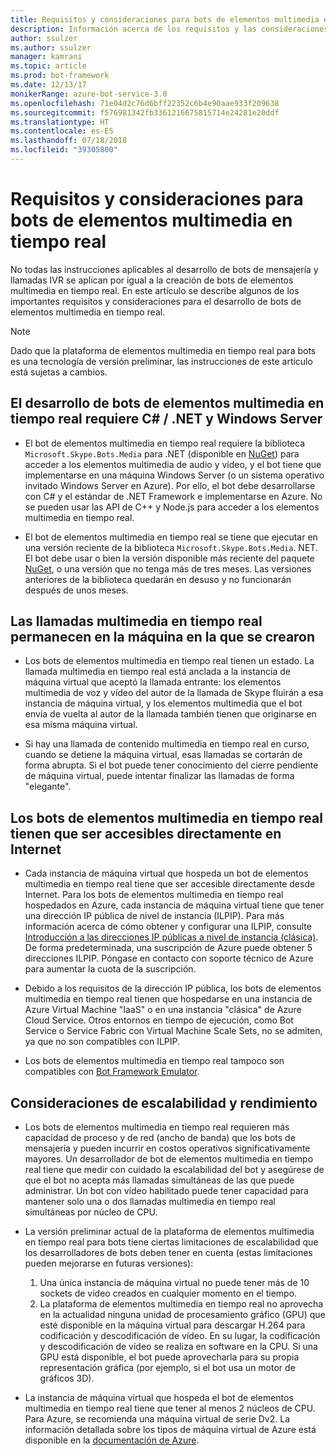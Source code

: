 ```yaml
---
title: Requisitos y consideraciones para bots de elementos multimedia en tiempo real | Microsoft Docs
description: Información acerca de los requisitos y las consideraciones importantes relacionados con la creación de bots de elementos multimedia en tiempo real para Skype, usando Bot Builder SDK para. NET.
author: ssulzer
ms.author: ssulzer
manager: kamrani
ms.topic: article
ms.prod: bot-framework
ms.date: 12/13/17
monikerRange: azure-bot-service-3.0
ms.openlocfilehash: 71e04d2c76d6bff22352c6b4e90aae933f209638
ms.sourcegitcommit: f576981342fb3361216675815714e24281e20ddf
ms.translationtype: HT
ms.contentlocale: es-ES
ms.lasthandoff: 07/18/2018
ms.locfileid: "39305800"
---
```

# <a name="requirements-and-considerations-for-real-time-media-bots"></a>Requisitos y consideraciones para bots de elementos multimedia en tiempo real

No todas las instrucciones aplicables al desarrollo de bots de mensajería y llamadas IVR se aplican por igual a la creación de bots de elementos multimedia en tiempo real. En este artículo se describe algunos de los importantes requisitos y consideraciones para el desarrollo de bots de elementos multimedia en tiempo real. 

> [!NOTE]
> Dado que la plataforma de elementos multimedia en tiempo real para bots es una tecnología de versión preliminar, las instrucciones de este artículo está sujetas a cambios.

## <a name="real-time-media-bot-development-requires-cnet-and-windows-server"></a>El desarrollo de bots de elementos multimedia en tiempo real requiere C# / .NET y Windows Server

- El bot de elementos multimedia en tiempo real requiere la biblioteca `Microsoft.Skype.Bots.Media` para .NET (disponible en <a href="https://www.nuget.org/" target="_blank">NuGet</a>) para acceder a los elementos multimedia de audio y vídeo, y el bot tiene que implementarse en una máquina Windows Server (o un sistema operativo invitado Windows Server en Azure). Por ello, el bot debe desarrollarse con C# y el estándar de .NET Framework e implementarse en Azure. No se pueden usar las API de C++ y Node.js para acceder a los elementos multimedia en tiempo real.

- El bot de elementos multimedia en tiempo real se tiene que ejecutar en una versión reciente de la biblioteca `Microsoft.Skype.Bots.Media`. NET. El bot debe usar o bien la versión disponible más reciente del paquete <a href="https://www.nuget.org/" target="_blank">NuGet</a>, o una versión que no tenga más de tres meses. Las versiones anteriores de la biblioteca quedarán en desuso y no funcionarán después de unos meses.

## <a name="real-time-media-calls-stay-on-the-machine-where-they-were-created"></a>Las llamadas multimedia en tiempo real permanecen en la máquina en la que se crearon

- Los bots de elementos multimedia en tiempo real tienen un estado. La llamada multimedia en tiempo real está anclada a la instancia de máquina virtual que aceptó la llamada entrante: los elementos multimedia de voz y vídeo del autor de la llamada de Skype fluirán a esa instancia de máquina virtual, y los elementos multimedia que el bot envía de vuelta al autor de la llamada también tienen que originarse en esa misma máquina virtual.

- Si hay una llamada de contenido multimedia en tiempo real en curso, cuando se detiene la máquina virtual, esas llamadas se cortarán de forma abrupta. Si el bot puede tener conocimiento del cierre pendiente de máquina virtual, puede intentar finalizar las llamadas de forma "elegante".

## <a name="real-time-media-bots-must-be-directly-accessible-on-the-internet"></a>Los bots de elementos multimedia en tiempo real tienen que ser accesibles directamente en Internet

- Cada instancia de máquina virtual que hospeda un bot de elementos multimedia en tiempo real tiene que ser accesible directamente desde Internet. Para los bots de elementos multimedia en tiempo real hospedados en Azure, cada instancia de máquina virtual tiene que tener una dirección IP pública de nivel de instancia (ILPIP). Para más información acerca de cómo obtener y configurar una ILPIP, consulte <a href="/azure/virtual-network/virtual-networks-instance-level-public-ip" target="_blank">Introducción a las direcciones IP públicas a nivel de instancia (clásica)</a>. De forma predeterminada, una suscripción de Azure puede obtener 5 direcciones ILPIP. Póngase en contacto con soporte técnico de Azure para aumentar la cuota de la suscripción.

- Debido a los requisitos de la dirección IP pública, los bots de elementos multimedia en tiempo real tienen que hospedarse en una instancia de Azure Virtual Machine "IaaS" o en una instancia "clásica" de Azure Cloud Service. Otros entornos en tiempo de ejecución, como Bot Service o Service Fabric con Virtual Machine Scale Sets, no se admiten, ya que no son compatibles con ILPIP.

- Los bots de elementos multimedia en tiempo real tampoco son compatibles con [Bot Framework Emulator](../bot-service-debug-emulator.md).

## <a name="scalability-and-performance-considerations"></a>Consideraciones de escalabilidad y rendimiento

- Los bots de elementos multimedia en tiempo real requieren más capacidad de proceso y de red (ancho de banda) que los bots de mensajería y pueden incurrir en costos operativos significativamente mayores. Un desarrollador de bot de elementos multimedia en tiempo real tiene que medir con cuidado la escalabilidad del bot y asegúrese de que el bot no acepta más llamadas simultáneas de las que puede administrar. Un bot con vídeo habilitado puede tener capacidad para mantener solo una o dos llamadas multimedia en tiempo real simultáneas por núcleo de CPU.

- La versión preliminar actual de la plataforma de elementos multimedia en tiempo real para bots tiene ciertas limitaciones de escalabilidad que los desarrolladores de bots deben tener en cuenta (estas limitaciones pueden mejorarse en futuras versiones): 
  1. Una única instancia de máquina virtual no puede tener más de 10 sockets de vídeo creados en cualquier momento en el tiempo.
  2. La plataforma de elementos multimedia en tiempo real no aprovecha en la actualidad ninguna unidad de procesamiento gráfico (GPU) que esté disponible en la máquina virtual para descargar H.264 para codificación y descodificación de vídeo. En su lugar, la codificación y descodificación de vídeo se realiza en software en la CPU. Si una GPU está disponible, el bot puede aprovecharla para su propia representación gráfica (por ejemplo, si el bot usa un motor de gráficos 3D).

- La instancia de máquina virtual que hospeda el bot de elementos multimedia en tiempo real tiene que tener al menos 2 núcleos de CPU. Para Azure, se recomienda una máquina virtual de serie Dv2. La información detallada sobre los tipos de máquina virtual de Azure está disponible en la <a href="/azure/virtual-machines/windows/sizes-general" target="_blank">documentación de Azure</a>. 

